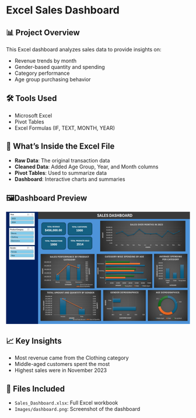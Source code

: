 # Excel Sales Dashboard

## 📊 Project Overview
This Excel dashboard analyzes sales data to provide insights on:
- Revenue trends by month
- Gender-based quantity and spending
- Category performance
- Age group purchasing behavior

## 🛠️ Tools Used
- Microsoft Excel
- Pivot Tables
- Excel Formulas (IF, TEXT, MONTH, YEAR)

## 💾 What’s Inside the Excel File
- **Raw Data**: The original transaction data
- **Cleaned Data**: Added Age Group, Year, and Month columns
- **Pivot Tables**: Used to summarize data
- **Dashboard**: Interactive charts and summaries

## 🖼️Dashboard Preview
![Dashboard](Images/dashboard.png)

## 📈 Key Insights
- Most revenue came from the Clothing category
- Middle-aged customers spent the most
- Highest sales were in November 2023

## 📂 Files Included
- `Sales_Dashboard.xlsx`: Full Excel workbook
- `Images/dashboard.png`: Screenshot of the dashboard
